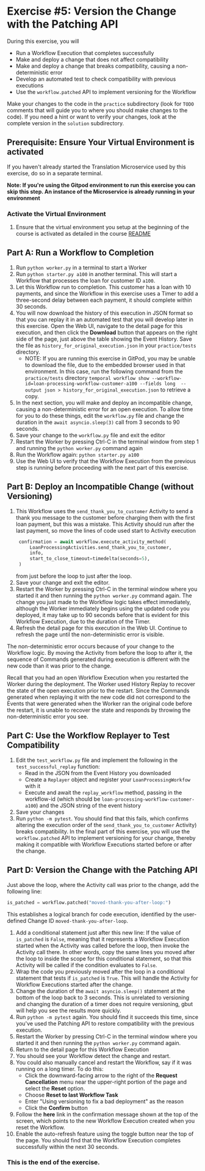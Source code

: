 # Exercise #5: Version the Change with the Patching API

During this exercise, you will 

* Run a Workflow Execution that completes successfully 
* Make and deploy a change that does not affect compatibility
* Make and deploy a change that breaks compatibility, causing a non-deterministic error
* Develop an automated test to check compatibility with previous executions
* Use the `workflow.patched` API to implement versioning for the Workflow

Make your changes to the code in the `practice` subdirectory (look for 
`TODO` comments that will guide you to where you should make changes to 
the code). If you need a hint or want to verify your changes, look at 
the complete version in the `solution` subdirectory.

## Prerequisite: Ensure Your Virtual Environment is activated
If you haven't already started the Translation Microservice used by this exercise, 
do so in a separate terminal.

**Note: If you're using the Gitpod environment to run this exercise you can
skip this step. An instance of the Microservice is already running in your
environment**

### Activate the Virtual Environment
1. Ensure that the virtual environment you setup at the beginning of the
course is activated as detailed in the course [README](../../README.md#setup-your-python-virtual-environment)


## Part A: Run a Workflow to Completion

1. Run `python worker.py` in a terminal to start a Worker
2. Run `python starter.py a100` in another terminal. This will start a Workflow 
    that processes the loan for customer ID `a100`.
3. Let this Workflow run to completion. This customer has a loan 
   with 10 payments, and since the Workflow in this exercise uses 
   a Timer to add a three-second delay between each payment, it 
   should complete within 30 seconds.
4. You will now download the history of this execution in JSON 
   format so that you can replay it in an automated test that 
   you will develop later in this exercise. Open the Web UI, 
   navigate to the detail page for this execution, and then click 
   the **Download** button that appears on the right side of the 
   page, just above the table showing the Event History.
   Save the file as `history_for_original_execution.json` in your 
   `practice/tests` directory.
   * NOTE: If you are running this exercise in GitPod, you may 
     be unable to download the file, due to the embedded browser
	 used in that environment. In this case, run the following 
	 command from the `practice/tests`  directory `temporal workflow show --workflow-id=loan-processing-workflow-customer-a100 --fields long  --output json > history_for_original_execution.json` to 
	 retrieve a copy. 
5. In the next section, you will make and deploy an incompatible 
   change, causing a non-deterministic error for an open execution.
   To allow time for you to do these things, edit the `workflow.py` file and 
   change the duration in the `await asyncio.sleep(3)` call from 3 seconds to 90 seconds.
6. Save your change to the `workflow.py` file and exit the editor
7. Restart the Worker by pressing Ctrl-C in the terminal window
   from step 1 and running the `python worker.py` command again
8. Run the Workflow again: `python starter.py a100`
9. Use the Web UI to verify that the Workflow Execution from the 
   previous step is running before proceeding with the next part
   of this exercise.


## Part B: Deploy an Incompatible Change (without Versioning)

1. This Workflow uses the `send_thank_you_to_customer` Activity to 
   send a thank you message to the customer before charging 
   them with the first loan payment, but this was a mistake.
   This Activity should run after the last payment, so move the lines of code used 
   start to Activity execution 
   ```python
    confirmation = await workflow.execute_activity_method(
        LoanProcessingActivities.send_thank_you_to_customer,
        info,
        start_to_close_timeout=timedelta(seconds=5),
    )
    ```
    from just before the loop to just after the loop.
2. Save your change and exit the editor.
3. Restart the Worker by pressing Ctrl-C in the terminal window where you started 
    it and then running the `python worker.py` command again. 
    The change you just made to the Workflow logic takes effect immediately, 
    although the Worker immediately begins using the updated code you deployed, 
    it may take up to 90 seconds before that is evident for this Workflow Execution,
    due to the duration of the Timer.
5. Refresh the detail page for this execution in the Web UI. Continue to refresh 
    the page until the non-deterministic error is visible.

The non-deterministic error occurs because of your change to the 
Workflow logic. By moving the Activity from before the loop to after
it, the sequence of Commands generated during execution is different 
with the new code than it was prior to the change. 

Recall that you had an open Workflow Execution when you restarted the 
Worker during the deployment. The Worker used History Replay to 
recover the state of the open execution prior to the restart. Since 
the Commands generated when replaying it with the new code did not 
correspond to the Events that were generated when the Worker ran the 
original code before the restart, it is unable to recover the state 
and responds by throwing the non-deterministic error you see.


## Part C: Use the Workflow Replayer to Test Compatibility

1. Edit the `test_workflow.py` file and implement the following
    in the `test_successful_replay` function:
    * Read in the JSON from the Event History you downloaded 
    * Create a `Replayer` object and register your `LoanProcessingWorkfow` with it
    * Execute and await the `replay_workflow` method, passing in the workflow-id
    (which should be `loan-processing-workflow-customer-a100`) and the JSON string
    of the event history
2. Save your changes
4. Run `python -m pytest`. You should find that this fails, which confirms 
   altering the execution order of the `send_thank_you_to_customer` 
   Activity) breaks compatibility. In the final part of this 
   exercise, you will use the `workflow.patched` API to implement 
   versioning for your change, thereby making it compatible 
   with Workflow Executions started before or after the change.

## Part D: Version the Change with the Patching API

Just above the loop, where the Activity call was prior to 
the change, add the following line:

```python
is_patched = workflow.patched("moved-thank-you-after-loop:")
```

This establishes a logical branch for code execution, identified 
by the user-defined Change ID `moved-thank-you-after-loop`.

1. Add a conditional statement just after this new line: If the value
   of `is_patched` is `False`, meaning that it represents a Workflow Execution 
   started when the Activity was called before the loop, then invoke the Activity 
   call there.  In other words, copy the same lines you moved after the loop to 
   inside the scope for this conditional statement, so that this Activity will be
   called if the condition evaluates to `False`.
3. Wrap the code you previously moved after the loop in a
   conditional statement that tests if `is_patched` is `True`. This will handle 
   the Activity for Workflow Executions started after the change.
4. Change the duration of the `await asyncio.sleep()` statement at the
   bottom of the loop back to 3 seconds. This is unrelated to
   versioning and changing the duration of a timer does not require versioning,
   gbut will help you see the results more quickly.
5. Run `python -m pytest` again. You should find it succeeds this time,
   since you've used the Patching API to restore compatibility with
   the previous execution.
6. Restart the Worker by pressing Ctrl-C in the terminal
   window where you started it and then running the `python worker.py` command again.
7. Return to the detail page for this Workflow Execution
8. You should see your Workflow detect the change and restart.
9. You could also manually cancel and restart the Workflow, say if it was running
    on a long timer. To do this:
    * Click the downward-facing arrow to the right of the 
    **Request Cancellation** menu near the upper-right portion of 
    the page and select the **Reset** option.
    * Choose **Reset to last Workflow Task** 
    * Enter "Using versioning to fix a bad deployment" as the reason
    * Click the **Confirm** button
9. Follow the **here** link in the confirmation message shown
    at the top of the screen, which points to the new Workflow 
	Execution created when you reset the Workflow.
10. Enable the auto-refresh feature using the toggle button near
    the top of the page. You should find that the Workflow Execution 
	completes successfully within the next 30 seconds.
   


### This is the end of the exercise.

